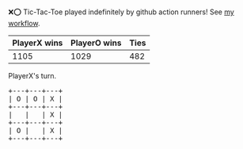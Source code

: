 :x::o: Tic-Tac-Toe played indefinitely by github action runners! See [my workflow](.github/workflows/play.yaml).

|PlayerX wins|PlayerO wins|Ties|
|-|-|-|
|1105|1029|482|

PlayerX's turn.

<pre>
+---+---+---+
| O | O | X |
+---+---+---+
|   |   | X |
+---+---+---+
| O |   | X |
+---+---+---+
</pre>